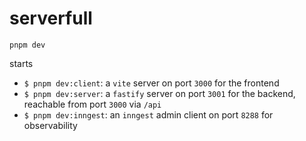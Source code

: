 # serverfull

```shell
pnpm dev
```

starts 
- `$ pnpm dev:client`: a `vite` server on port `3000` for the frontend
- `$ pnpm dev:server`: a `fastify` server on port `3001` for the backend, reachable from port `3000` via `/api`
- `$ pnpm dev:inngest`: an `inngest` admin client on port `8288` for observability